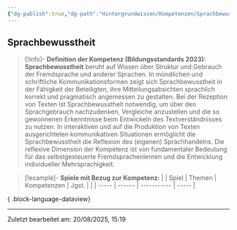 ```yaml
---
{"dg-publish":true,"dg-path":"Hintergrundwissen/Kompetenzen/Sprachbewusstheit.md","permalink":"/hintergrundwissen/kompetenzen/sprachbewusstheit/","tags":["competence"],"noteIcon":"1"}
---
```


## Sprachbewusstheit

>[!info]- **Definition der Kompetenz (Bildungsstandards 2023):**
>**Sprachbewusstheit** beruht auf Wissen über Struktur und Gebrauch der Fremdsprache und anderer Sprachen. In mündlichen und schriftliche Kommunikationsformen zeigt sich Sprachbewusstheit in der Fähigkeit der Beteiligten, ihre Mitteilungsabsichten sprachlich korrekt und pragmatisch angemessen zu gestalten. Bei der Rezeption von Texten ist Sprachbewusstheit notwendig, um über den Sprachgebrauch nachzudenken, Vergleiche anzustellen und die so gewonnenen Erkenntnisse beim Entwickeln des Textverständnisses zu nutzen. In interaktiven und auf die Produktion von Texten ausgerichteten kommunikativen Situationen ermöglicht die Sprachbewusstheit die Reflexion des (eigenen) Sprachhandelns. Die reflexive Dimension der Kompetenz ist von fundamentaler Bedeutung für das selbstgesteuerte Fremdsprachenlernen und die Entwicklung individueller Mehrsprachigkeit.

>[!example]- **Spiele mit Bezug zur Kompetenz:**
> |  | Spiel | Themen | Kompetenzen | Jgst. |
> |  | ----- | ------ | ----------- | ----- |
> 
{ .block-language-dataview}


---
Zuletzt bearbeitet am: 20/08/2025, 15:19